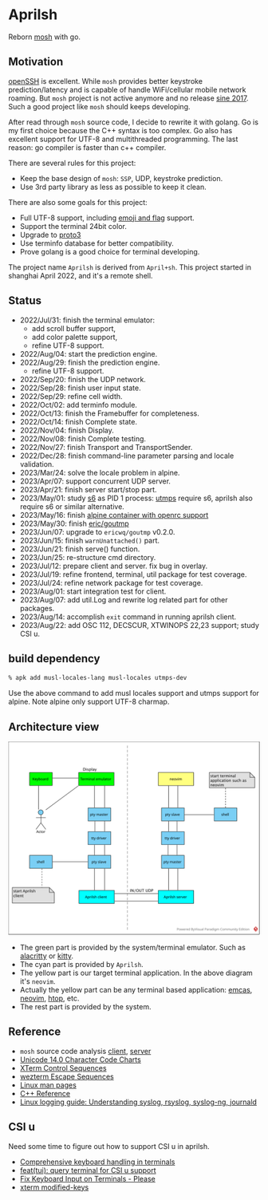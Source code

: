 # Aprilsh

Reborn [mosh](https://mosh.org/) with go.

## Motivation

[openSSH](https://www.openssh.com/) is excellent. While `mosh` provides better keystroke prediction/latency and is capable of handle WiFi/cellular mobile network roaming. But `mosh` project is not active anymore and no release [sine 2017](https://github.com/mobile-shell/mosh/issues/1115). Such a good project like `mosh` should keeps developing.

After read through `mosh` source code, I decide to rewrite it with golang. Go is my first choice because the C++ syntax is too complex. Go also has excellent support for UTF-8 and multithreaded programming. The last reason: go compiler is faster than c++ compiler.

There are several rules for this project:

- Keep the base design of `mosh`: `SSP`, UDP, keystroke prediction.
- Use 3rd party library as less as possible to keep it clean.

There are also some goals for this project:

- Full UTF-8 support, including [emoji and flag](https://unicode.org/emoji/charts/emoji-list.html) support.
- Support the terminal 24bit color.
- Upgrade to [proto3](https://developers.google.com/protocol-buffers/docs/proto3)
- Use terminfo database for better compatibility.
- Prove golang is a good choice for terminal developing.

The project name `Aprilsh` is derived from `April+sh`. This project started in shanghai April 2022, and it's a remote shell.

## Status

- 2022/Jul/31: finish the terminal emulator:
  - add scroll buffer support,
  - add color palette support,
  - refine UTF-8 support.
- 2022/Aug/04: start the prediction engine.
- 2022/Aug/29: finish the prediction engine.
  - refine UTF-8 support.
- 2022/Sep/20: finish the UDP network.
- 2022/Sep/28: finish user input state.
- 2022/Sep/29: refine cell width.
- 2022/Oct/02: add terminfo module.
- 2022/Oct/13: finish the Framebuffer for completeness.
- 2022/Oct/14: finish Complete state.
- 2022/Nov/04: finish Display.
- 2022/Nov/08: finish Complete testing.
- 2022/Nov/27: finish Transport and TransportSender.
- 2022/Dec/28: finish command-line parameter parsing and locale validation.
- 2023/Mar/24: solve the locale problem in alpine.
- 2023/Apr/07: support concurrent UDP server.
- 2023/Apr/21: finish server start/stop part.
- 2023/May/01: study [s6](https://skarnet.org/software/s6/) as PID 1 process: [utmps](https://skarnet.org/software/utmps/) require s6, aprilsh also require s6 or similar alternative.
- 2023/May/16: finish [alpine container with openrc support](https://github.com/ericwq/s6)
- 2023/May/30: finish [eric/goutmp](https://github.com/ericwq/goutmp)
- 2023/Jun/07: upgrade to `ericwq/goutmp` v0.2.0.
- 2023/Jun/15: finish `warnUnattached()` part.
- 2023/Jun/21: finish serve() function.
- 2023/Jun/25: re-structure cmd directory.
- 2023/Jul/12: prepare client and server. fix bug in overlay.
- 2023/Jul/19: refine frontend, terminal, util package for test coverage.
- 2023/Jul/24: refine network package for test coverage.
- 2023/Aug/01: start integration test for client.
- 2023/Aug/07: add util.Log and rewrite log related part for other packages.
- 2023/Aug/14: accomplish `exit` command in running aprilsh client.
- 2023/Aug/22: add OSC 112, DECSCUR, XTWINOPS 22,23 support; study CSI u.

## build dependency

```sh
% apk add musl-locales-lang musl-locales utmps-dev
```

Use the above command to add musl locales support and utmps support for alpine. Note alpine only support UTF-8 charmap.

## Architecture view

![aprilsh.svg](img/aprilsh.svg)

- The green part is provided by the system/terminal emulator. Such as [alacritty](https://alacritty.org/) or [kitty](https://sw.kovidgoyal.net/kitty/).
- The cyan part is provided by `Aprilsh`.
- The yellow part is our target terminal application. In the above diagram it's `neovim`.
- Actually the yellow part can be any terminal based application: [emcas](https://www.gnu.org/software/emacs/), [neovim](https://neovim.io/), [htop](https://htop.dev/), etc.
- The rest part is provided by the system.

## Reference

- `mosh` source code analysis [client](https://github.com/ericwq/examples/blob/main/tty/client.md), [server](https://github.com/ericwq/examples/blob/main/tty/server.md)
- [Unicode 14.0 Character Code Charts](http://www.unicode.org/charts/)
- [XTerm Control Sequences](https://invisible-island.net/xterm/ctlseqs/ctlseqs.html)
- [wezterm Escape Sequences](https://wezfurlong.org/wezterm/escape-sequences.html)
- [Linux man pages](https://linux.die.net/man/)
- [C++ Reference](http://www.cplusplus.com/reference/)
- [Linux logging guide: Understanding syslog, rsyslog, syslog-ng, journald](https://ikshitij.com/linux-logging-guide)

## CSI u
Need some time to figure out how to support CSI u in aprilsh.

- [Comprehensive keyboard handling in terminals](https://sw.kovidgoyal.net/kitty/keyboard-protocol/#functional-key-definitions)
- [feat(tui): query terminal for CSI u support](https://github.com/neovim/neovim/pull/18181)
- [Fix Keyboard Input on Terminals - Please](https://www.leonerd.org.uk/hacks/fixterms/)
- [xterm modified-keys](https://invisible-island.net/xterm/modified-keys.html)
